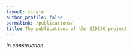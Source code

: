 ```yaml
---
layout: single
author_profile: false
permalink: /publications/
title: The publications of the SIDISO project
---
```


_In construction._
